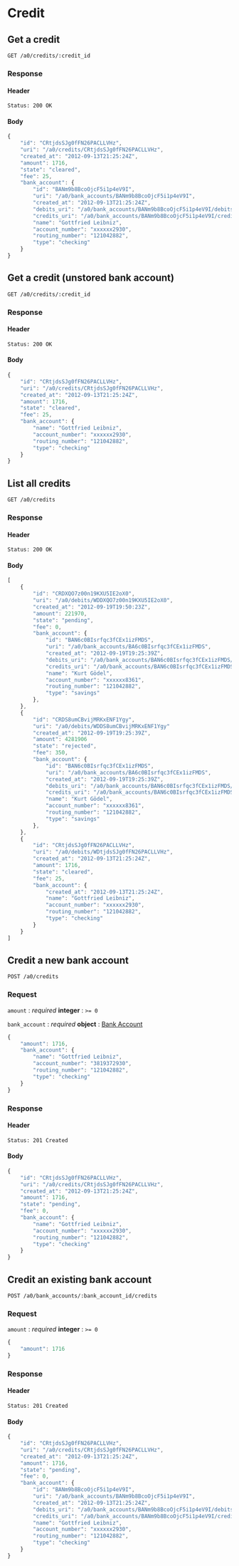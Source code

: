# Credit

## Get a credit

    GET /a0/credits/:credit_id

### Response

#### Header

    Status: 200 OK

#### Body

```javascript
{
    "id": "CRtjdsSJg0fFN26PACLLVHz",
    "uri": "/a0/credits/CRtjdsSJg0fFN26PACLLVHz",
    "created_at": "2012-09-13T21:25:24Z",
    "amount": 1716,
    "state": "cleared",
    "fee": 25,
    "bank_account": {
        "id": "BANm9b8BcoOjcF5i1p4eV9I",
        "uri": "/a0/bank_accounts/BANm9b8BcoOjcF5i1p4eV9I",
        "created_at": "2012-09-13T21:25:24Z",
        "debits_uri": "/a0/bank_accounts/BANm9b8BcoOjcF5i1p4eV9I/debits",
        "credits_uri": "/a0/bank_accounts/BANm9b8BcoOjcF5i1p4eV9I/credits",
        "name": "Gottfried Leibniz",
        "account_number": "xxxxxx2930",
        "routing_number": "121042882",
        "type": "checking"
    }
}
```


## Get a credit (unstored bank account)

    GET /a0/credits/:credit_id

### Response

#### Header

    Status: 200 OK

#### Body

```javascript
{
    "id": "CRtjdsSJg0fFN26PACLLVHz",
    "uri": "/a0/credits/CRtjdsSJg0fFN26PACLLVHz",
    "created_at": "2012-09-13T21:25:24Z",
    "amount": 1716,
    "state": "cleared",
    "fee": 25,
    "bank_account": {
        "name": "Gottfried Leibniz",
        "account_number": "xxxxxx2930",
        "routing_number": "121042882",
        "type": "checking"
    }
}
```


## List all credits

    GET /a0/credits

### Response

#### Header

    Status: 200 OK

#### Body

```javascript
[
    {
        "id": "CRDXQO7z00n19KXU5IE2oX0",
        "uri": "/a0/debits/WDDXQO7z00n19KXU5IE2oX0",
        "created_at": "2012-09-19T19:50:23Z",
        "amount": 221970,
        "state": "pending",
        "fee": 0,
        "bank_account": {
            "id": "BAN6c0BIsrfqc3fCEx1izFMDS",
            "uri": "/a0/bank_accounts/BA6c0BIsrfqc3fCEx1izFMDS",
            "created_at": "2012-09-19T19:25:39Z",
            "debits_uri": "/a0/bank_accounts/BAN6c0BIsrfqc3fCEx1izFMDS/debits",
            "credits_uri": "/a0/bank_accounts/BAN6c0BIsrfqc3fCEx1izFMDS/credits",
            "name": "Kurt Gödel",
            "account_number": "xxxxxx8361",
            "routing_number": "121042882",
            "type": "savings"
        },
    },
    {
        "id": "CRDS8umCBvijMRKxENF1Ygy",
        "uri": "/a0/debits/WDDS8umCBvijMRKxENF1Ygy"
        "created_at": "2012-09-19T19:25:39Z",
        "amount": 4281906
        "state": "rejected",
        "fee": 350,
        "bank_account": {
            "id": "BAN6c0BIsrfqc3fCEx1izFMDS",
            "uri": "/a0/bank_accounts/BA6c0BIsrfqc3fCEx1izFMDS",
            "created_at": "2012-09-19T19:25:39Z",
            "debits_uri": "/a0/bank_accounts/BAN6c0BIsrfqc3fCEx1izFMDS/debits",
            "credits_uri": "/a0/bank_accounts/BAN6c0BIsrfqc3fCEx1izFMDS/credits",
            "name": "Kurt Gödel",
            "account_number": "xxxxxx8361",
            "routing_number": "121042882",
            "type": "savings"
        },
    },
    {
        "id": "CRtjdsSJg0fFN26PACLLVHz",
        "uri": "/a0/debits/WDtjdsSJg0fFN26PACLLVHz",
        "created_at": "2012-09-13T21:25:24Z",
        "amount": 1716,
        "state": "cleared",
        "fee": 25,
        "bank_account": {
            "created_at": "2012-09-13T21:25:24Z",
            "name": "Gottfried Leibniz",
            "account_number": "xxxxxx2930",
            "routing_number": "121042882",
            "type": "checking"
        }
    }
]
```


## Credit a new bank account

    POST /a0/credits

### Request

`amount`
: _required_ **integer**
: `>= 0`

`bank_account`
: _required_ **object**
: [Bank Account](./bank_accounts.md)

```javascript
{
    "amount": 1716,
    "bank_account": {
        "name": "Gottfried Leibniz",
        "account_number": "3819372930",
        "routing_number": "121042882",
        "type": "checking"
    }
}
```


### Response

#### Header

    Status: 201 Created

#### Body

```javascript
{
    "id": "CRtjdsSJg0fFN26PACLLVHz",
    "uri": "/a0/credits/CRtjdsSJg0fFN26PACLLVHz",
    "created_at": "2012-09-13T21:25:24Z",
    "amount": 1716,
    "state": "pending",
    "fee": 0,
    "bank_account": {
        "name": "Gottfried Leibniz",
        "account_number": "xxxxxx2930",
        "routing_number": "121042882",
        "type": "checking"
    }
}
```


## Credit an existing bank account

    POST /a0/bank_accounts/:bank_account_id/credits

### Request

`amount`
: _required_ **integer**
: `>= 0`

```javascript
{
    "amount": 1716
}
```

### Response

#### Header

    Status: 201 Created

#### Body

```javascript
{
    "id": "CRtjdsSJg0fFN26PACLLVHz",
    "uri": "/a0/credits/CRtjdsSJg0fFN26PACLLVHz",
    "created_at": "2012-09-13T21:25:24Z",
    "amount": 1716,
    "state": "pending",
    "fee": 0,
    "bank_account": {
        "id": "BANm9b8BcoOjcF5i1p4eV9I",
        "uri": "/a0/bank_accounts/BANm9b8BcoOjcF5i1p4eV9I",
        "created_at": "2012-09-13T21:25:24Z",
        "debits_uri": "/a0/bank_accounts/BANm9b8BcoOjcF5i1p4eV9I/debits",
        "credits_uri": "/a0/bank_accounts/BANm9b8BcoOjcF5i1p4eV9I/credits",
        "name": "Gottfried Leibniz",
        "account_number": "xxxxxx2930",
        "routing_number": "121042882",
        "type": "checking"
    }
}
```